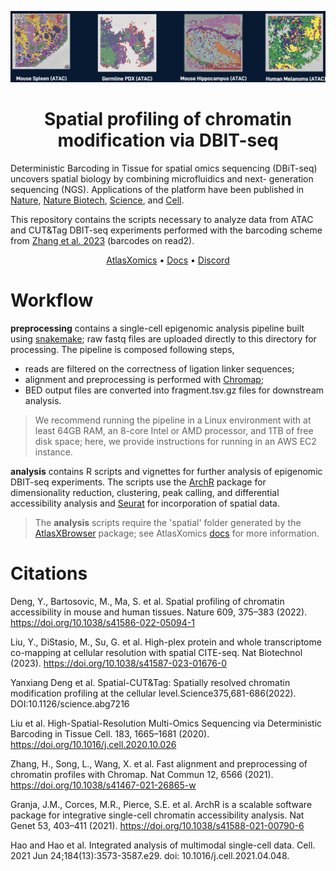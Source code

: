 <div align="center">

![data](static/data.png)

# Spatial profiling of chromatin modification via DBIT-seq

</div> 

Deterministic Barcoding in Tissue for spatial omics sequencing (DBiT-seq) uncovers spatial biology by combining microfluidics and next- generation sequencing (NGS). Applications of the platform have been published in [Nature](https://www.nature.com/articles/s41586-022-05094-1), [Nature Biotech](https://www.nature.com/articles/s41587-023-01676-0), [Science](https://www.science.org/doi/10.1126/science.abg7216), and [Cell](https://www.cell.com/cell/fulltext/S0092-8674(20)31390-8?_returnURL=https%3A%2F%2Flinkinghub.elsevier.com%2Fretrieve%2Fpii%2FS0092867420313908%3Fshowall%3Dtrue).

This repository contains the  scripts necessary to analyze data from ATAC and CUT&Tag DBIT-seq experiments performed with the barcoding scheme from [Zhang et al. 2023](https://www.nature.com/articles/s41586-023-05795-1#MOESM1) (barcodes on read2).

<div align="center">
  
[AtlasXomics](https://www.atlasxomics.com) • [Docs](https://docs.atlasxomics.com) • [Discord](https://discord.com/channels/1004748539827597413/1004748540624511008)

</div> 

# Workflow

**preprocessing** contains a single-cell epigenomic analysis pipeline built using [snakemake](https://bitbucket.org/snakemake/snakemake/wiki/Home); raw fastq files are uploaded directly to this directory for processing.  The pipeline is composed following steps,

- reads are filtered on the correctness of ligation linker sequences;
- alignment and preprocessing is performed with [Chromap](https://www.nature.com/articles/s41467-021-26865-w);
- BED output files are converted into fragment.tsv.gz files for downstream analysis.

> We recommend running the pipeline in a Linux environment with at least 64GB RAM, an 8-core Intel or AMD processor, and 1TB of free disk space; here, we provide instructions for running in an AWS EC2 instance.

**analysis** contains R scripts and vignettes for further analysis of epigenomic DBIT-seq experiments.  The scripts use the [ArchR](https://www.nature.com/articles/s41588-021-00790-6) package for dimensionality reduction, clustering, peak calling, and differential accessibility analysis and [Seurat](https://www.cell.com/cell/fulltext/S0092-8674(21)00583-3?_returnURL=https%3A%2F%2Flinkinghub.elsevier.com%2Fretrieve%2Fpii%2FS0092867421005833%3Fshowall%3Dtrue) for incorporation of spatial data.

> The **analysis** scripts require the 'spatial' folder generated by the [AtlasXBrowser](https://github.com/atlasxomics/AtlasXbrowser) package; see AtlasXomics [docs](https://docs.atlasxomics.com) for more information.

# Citations

Deng, Y., Bartosovic, M., Ma, S. et al. Spatial profiling of chromatin accessibility in mouse and human tissues. Nature 609, 375–383 (2022). https://doi.org/10.1038/s41586-022-05094-1

Liu, Y., DiStasio, M., Su, G. et al. High-plex protein and whole transcriptome co-mapping at cellular resolution with spatial CITE-seq. Nat Biotechnol (2023). https://doi.org/10.1038/s41587-023-01676-0

Yanxiang Deng et al. Spatial-CUT&Tag: Spatially resolved chromatin modification profiling at the cellular level.Science375,681-686(2022). DOI:10.1126/science.abg7216

Liu et al. High-Spatial-Resolution Multi-Omics Sequencing via Deterministic Barcoding in Tissue Cell. 183, 1665–1681 (2020). https://doi.org/10.1016/j.cell.2020.10.026

Zhang, H., Song, L., Wang, X. et al. Fast alignment and preprocessing of chromatin profiles with Chromap. Nat Commun 12, 6566 (2021). https://doi.org/10.1038/s41467-021-26865-w

Granja, J.M., Corces, M.R., Pierce, S.E. et al. ArchR is a scalable software package for integrative single-cell chromatin accessibility analysis. Nat Genet 53, 403–411 (2021). https://doi.org/10.1038/s41588-021-00790-6

Hao and Hao et al. Integrated analysis of multimodal single-cell data. Cell. 2021 Jun 24;184(13):3573-3587.e29. doi: 10.1016/j.cell.2021.04.048.
